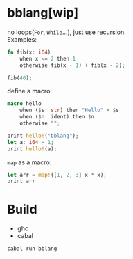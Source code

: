 # bblang[wip]
no loops(`For`, `While`...), just use recursion.  
Examples:
```rust
fn fib(x: i64)
    when x <= 2 then 1 
    otherwise fib(x - 1) + fib(x - 2);

fib(40);
```
define a macro:
```rust
macro hello
    when ($s: str) then "Hello" + $s
    when ($n: ident) then $n
    otherwise "";

print hello!("bblang");
let a: i64 = 1;
print hello!(a);
```
`map` as a macro:  
```rust
let arr = map!([1, 2, 3] x * x);
print arr
```

# Build
* ghc
* cabal
```
cabal run bblang
```